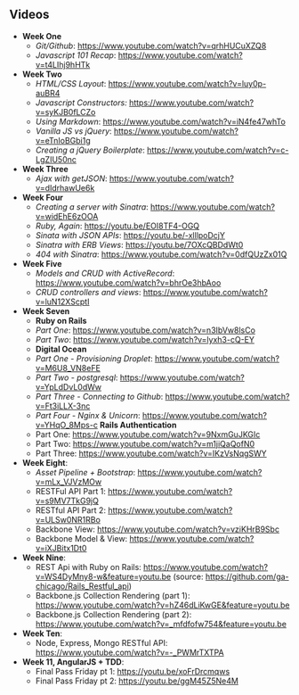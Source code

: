 ## Videos
- **Week One**
  - *Git/Github*: https://www.youtube.com/watch?v=qrhHUCuXZQ8
  - *Javascript 101 Recap*: https://www.youtube.com/watch?v=t4LIhj9hHTk
- **Week Two**
  - *HTML/CSS Layout*: https://www.youtube.com/watch?v=luy0p-auBR4
  - *Javascript Constructors:* https://www.youtube.com/watch?v=syKJB0fLCZo
  - *Using Markdown*: https://www.youtube.com/watch?v=iN4fe47whTo
  - *Vanilla JS vs jQuery*: https://www.youtube.com/watch?v=eTnIoBGbi1g
  - *Creating a jQuery Boilerplate*: https://www.youtube.com/watch?v=c-LgZIU50nc
- **Week Three**
  - *Ajax with getJSON*: https://www.youtube.com/watch?v=dIdrhawUe6k
- **Week Four**
  - *Creating a server with Sinatra*: https://www.youtube.com/watch?v=widEhE6zOOA
  - *Ruby, Again*: https://youtu.be/EOI8TF4-OGQ
  - *Sinata with JSON APIs*: https://youtu.be/-xlllpoDcjY
  - *Sinatra with ERB Views*: https://youtu.be/7OXcQBDdWt0
  - *404 with Sinatra*: https://www.youtube.com/watch?v=0dfQUzZx01Q
- **Week Five**
  - *Models and CRUD with ActiveRecord*: https://www.youtube.com/watch?v=bhrOe3hbAoo
  - *CRUD controllers and views*: https://www.youtube.com/watch?v=luN12XScptI
- **Week Seven**
  - **Ruby on Rails**
  - *Part One*: https://www.youtube.com/watch?v=n3IbVw8lsCo
  - *Part Two*: https://www.youtube.com/watch?v=lyxh3-cQ-EY
  - **Digital Ocean**
  - *Part One - Provisioning Droplet*:  https://www.youtube.com/watch?v=M6U8_VN8eFE
  - *Part Two - postgresql*: https://www.youtube.com/watch?v=YpLdDvL0dWw
  - *Part Three - Connecting to Github*: https://www.youtube.com/watch?v=Ft3iLLX-3nc
  - *Part Four - Nginx & Unicorn*: https://www.youtube.com/watch?v=YHqO_8Mps-c
  **Rails Authentication**
  - Part One: https://www.youtube.com/watch?v=9NxmGuJKGIc
  - Part Two: https://www.youtube.com/watch?v=m1jiQaQofN0
  - Part Three: https://www.youtube.com/watch?v=IKzVsNqgSWY
- **Week Eight**:
  - *Asset Pipeline + Bootstrap*: https://www.youtube.com/watch?v=mLx_VJVzMOw
  - RESTFul API Part 1: https://www.youtube.com/watch?v=s9MV7TkG9jQ
  - RESTful API Part 2: https://www.youtube.com/watch?v=ULSw0NR1RBo
  - Backbone View: https://www.youtube.com/watch?v=vziKHrB9Sbc
  - Backbone Model & View: https://www.youtube.com/watch?v=iXJBitx1Dt0
- **Week Nine**:
  - REST Api with Ruby on Rails: https://www.youtube.com/watch?v=WS4DyMny8-w&feature=youtu.be (source: https://github.com/ga-chicago/Rails_Restful_api)
  - Backbone.js Collection Rendering (part 1): https://www.youtube.com/watch?v=hZ46dLiKwGE&feature=youtu.be
  - Backbone.js Collection Rendering (part 2):
  https://www.youtube.com/watch?v=_mfdfofw754&feature=youtu.be
- **Week Ten**:
  - Node, Express, Mongo RESTful API: https://www.youtube.com/watch?v=-_PWMrTXTPA
- **Week 11, AngularJS + TDD**:
  - Final Pass Friday pt 1: https://youtu.be/xoFrDrcmqws
  - Final Pass Friday pt 2: https://youtu.be/ggM45Z5Ne4M
